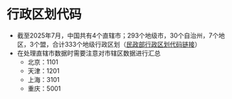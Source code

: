 # 行政区划代码
* 截至2025年7月，中国共有4个直辖市；293个地级市，30个自治州，7个地区，3个盟，合计333个地级行政区划（[民政部行政区划代码链接](https://www.mca.gov.cn/n156/n186/index.html)）
* 在处理直辖市数据时需要注意对市辖区数据进行汇总
  + 北京：1101
  + 天津：1201
  + 上海：3101
  + 重庆：5001
